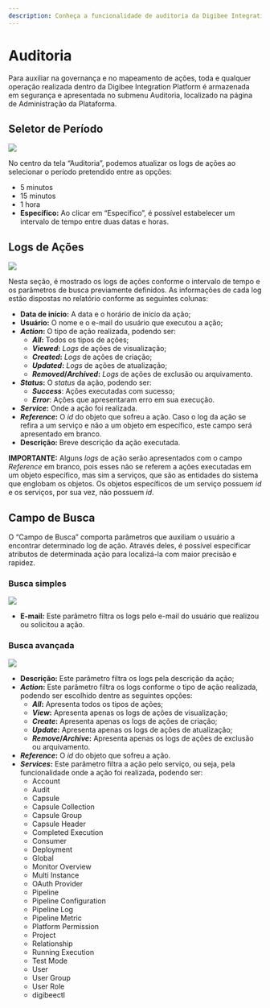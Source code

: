 ```yaml
---
description: Conheça a funcionalidade de auditoria da Digibee Integration Platform
---
```


# Auditoria

Para auxiliar na governança e no mapeamento de ações, toda e qualquer operação realizada dentro da Digibee Integration Platform é armazenada em segurança e apresentada no submenu Auditoria, localizado na página de Administração da Plataforma.

## Seletor de Período <a href="#h_e3f6a0edc4" id="h_e3f6a0edc4"></a>

![](../.gitbook/assets/auditoria\_1.png)

No centro da tela “Auditoria”, podemos atualizar os logs de ações ao selecionar o período pretendido entre as opções:

* 5 minutos
* 15 minutos
* 1 hora
* **Específico:** Ao clicar em “Específico”, é possível estabelecer um intervalo de tempo entre duas datas e horas.

## Logs de Ações <a href="#h_a4bc7973c0" id="h_a4bc7973c0"></a>

![](../.gitbook/assets/auditoria\_2.png)

Nesta seção, é mostrado os logs de ações conforme o intervalo de tempo e os parâmetros de busca previamente definidos. As informações de cada log estão dispostas no relatório conforme as seguintes colunas:

* **Data de início:** A data e o horário de início da ação;
* **Usuário:** O nome e o e-mail do usuário que executou a ação;
* _**Action**_**:** O tipo de ação realizada, podendo ser:
  * _**All**_**:** Todos os tipos de ações;
  * _**Viewed**_**:** _Logs_ de ações de visualização;
  * _**Created**_**:** _Logs_ de ações de criação;
  * _**Updated**_**:** _Logs_ de ações de atualização;
  * _**Removed**_**/**_**Archived**_**:** _Logs_ de ações de exclusão ou arquivamento.
* _**Status**_**:** O _status_ da ação, podendo ser:
  * _**Success**_: Ações executadas com sucesso;
  * _**Error**_: Ações que apresentaram erro em sua execução.
* _**Service**_**:** Onde a ação foi realizada.
* _**Reference**_**:** O _id_ do objeto que sofreu a ação. Caso o log da ação se refira a um serviço e não a um objeto em específico, este campo será apresentado em branco.
* **Descrição:** Breve descrição da ação executada.

**IMPORTANTE:** Alguns _logs_ de ação serão apresentados com o campo _Reference_ em branco, pois esses não se referem a ações executadas em um objeto específico, mas sim a serviços, que são as entidades do sistema que englobam os objetos. Os objetos específicos de um serviço possuem _id_ e os serviços, por sua vez, não possuem _id_.

## Campo de Busca <a href="#h_1d19bf926c" id="h_1d19bf926c"></a>

O “Campo de Busca” comporta parâmetros que auxiliam o usuário a encontrar determinado log de ação. Através deles, é possível especificar atributos de determinada ação para localizá-la com maior precisão e rapidez.

### Busca simples <a href="#h_f171f2aa86" id="h_f171f2aa86"></a>

![](../.gitbook/assets/auditoria\_3.png)

* **E-mail:** Este parâmetro filtra os logs pelo e-mail do usuário que realizou ou solicitou a ação.

### Busca avançada <a href="#h_5ea7820720" id="h_5ea7820720"></a>

![](../.gitbook/assets/auditoria\_4.png)

* **Descrição:** Este parâmetro filtra os logs pela descrição da ação;
* _**Action**_**:** Este parâmetro filtra os logs conforme o tipo de ação realizada, podendo ser escolhido dentre as seguintes opções:
  * _**All**_**:** Apresenta todos os tipos de ações;
  * _**View**_**:** Apresenta apenas os logs de ações de visualização;
  * _**Create**_**:** Apresenta apenas os logs de ações de criação;
  * _**Update**_**:** Apresenta apenas os logs de ações de atualização;
  * _**Remove**_**/**_**Archive**_**:** Apresenta apenas os logs de ações de exclusão ou arquivamento.
* _**Reference**_**:** O _id_ do objeto que sofreu a ação.
* _**Services**_**:** Este parâmetro filtra a ação pelo serviço, ou seja, pela funcionalidade onde a ação foi realizada, podendo ser:
  * Account
  * Audit
  * Capsule
  * Capsule Collection
  * Capsule Group
  * Capsule Header
  * Completed Execution
  * Consumer
  * Deployment
  * Global
  * Monitor Overview
  * Multi Instance
  * OAuth Provider
  * Pipeline
  * Pipeline Configuration
  * Pipeline Log
  * Pipeline Metric
  * Platform Permission
  * Project
  * Relationship
  * Running Execution
  * Test Mode
  * User
  * User Group
  * User Role
  * digibeectl
